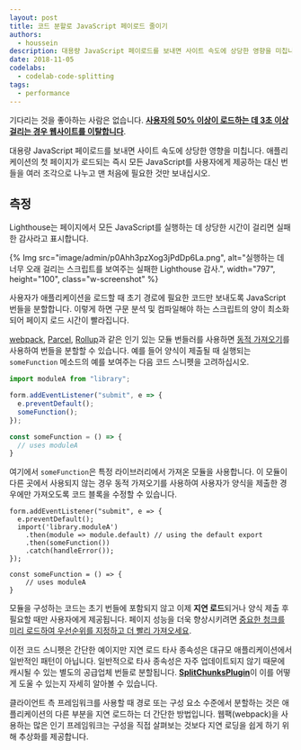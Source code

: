 ```yaml
---
layout: post
title: 코드 분할로 JavaScript 페이로드 줄이기
authors:
  - houssein
description: 대용량 JavaScript 페이로드를 보내면 사이트 속도에 상당한 영향을 미칩니다. 애플리케이션의 첫 페이지가 로드되는 즉시 모든 JavaScript를 사용자에게 제공하는 대신 번들을 여러 조각으로 나누고 맨 처음에 필요한 것만 보내십시오.
date: 2018-11-05
codelabs:
  - codelab-code-splitting
tags:
  - performance
---
```


기다리는 것을 좋아하는 사람은 없습니다. **[사용자의 50% 이상이 로드하는 데 3초 이상 걸리는 경우 웹사이트를 이탈합니다](https://www.thinkwithgoogle.com/intl/en-154/insights-inspiration/research-data/need-mobile-speed-how-mobile-latency-impacts-publisher-revenue/)**.

대용량 JavaScript 페이로드를 보내면 사이트 속도에 상당한 영향을 미칩니다. 애플리케이션의 첫 페이지가 로드되는 즉시 모든 JavaScript를 사용자에게 제공하는 대신 번들을 여러 조각으로 나누고 맨 처음에 필요한 것만 보내십시오.

## 측정

Lighthouse는 페이지에서 모든 JavaScript를 실행하는 데 상당한 시간이 걸리면 실패한 감사라고 표시합니다.

{% Img src="image/admin/p0Ahh3pzXog3jPdDp6La.png", alt="실행하는 데 너무 오래 걸리는 스크립트를 보여주는 실패한 Lighthouse 감사.", width="797", height="100", class="w-screenshot" %}

사용자가 애플리케이션을 로드할 때 초기 경로에 필요한 코드만 보내도록 JavaScript 번들을 분할합니다. 이렇게 하면 구문 분석 및 컴파일해야 하는 스크립트의 양이 최소화되어 페이지 로드 시간이 빨라집니다.

[webpack](https://parceljs.org/code_splitting.html), [Parcel](https://rollupjs.org/guide/en#dynamic-import), [Rollup](https://webpack.js.org/guides/code-splitting/)과 같은 인기 있는 모듈 번들러를 사용하면 [동적 가져오기](https://developers.google.com/web/updates/2017/11/dynamic-import)를 사용하여 번들을 분할할 수 있습니다. 예를 들어 양식이 제출될 때 실행되는 `someFunction` 메소드의 예를 보여주는 다음 코드 스니펫을 고려하십시오.

```js
import moduleA from "library";

form.addEventListener("submit", e => {
  e.preventDefault();
  someFunction();
});

const someFunction = () => {
  // uses moduleA
}
```

여기에서 `someFunction`은 특정 라이브러리에서 가져온 모듈을 사용합니다. 이 모듈이 다른 곳에서 사용되지 않는 경우 동적 가져오기를 사용하여 사용자가 양식을 제출한 경우에만 가져오도록 코드 블록을 수정할 수 있습니다.

```js/2-5
form.addEventListener("submit", e => {
  e.preventDefault();
  import('library.moduleA')
    .then(module => module.default) // using the default export
    .then(someFunction())
    .catch(handleError());
});

const someFunction = () => {
    // uses moduleA
}
```

모듈을 구성하는 코드는 초기 번들에 포함되지 않고 이제 **지연 로드**되거나 양식 제출 후 필요할 때만 사용자에게 제공됩니다. 페이지 성능을 더욱 향상시키려면 [중요한 청크를 미리 로드하여 우선순위를 지정하고 더 빨리 가져오세요](/preload-critical-assets).

이전 코드 스니펫은 간단한 예이지만 지연 로드 타사 종속성은 대규모 애플리케이션에서 일반적인 패턴이 아닙니다. 일반적으로 타사 종속성은 자주 업데이트되지 않기 때문에 캐시될 수 있는 별도의 공급업체 번들로 분할됩니다. [**SplitChunksPlugin**](https://webpack.js.org/plugins/split-chunks-plugin/)이 이를 어떻게 도울 수 있는지 자세히 알아볼 수 있습니다.

클라이언트 측 프레임워크를 사용할 때 경로 또는 구성 요소 수준에서 분할하는 것은 애플리케이션의 다른 부분을 지연 로드하는 더 간단한 방법입니다. 웹팩(webpack)을 사용하는 많은 인기 프레임워크는 구성을 직접 살펴보는 것보다 지연 로딩을 쉽게 하기 위해 추상화를 제공합니다.
